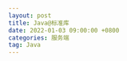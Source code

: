 ```yaml
---
layout: post
title: Java@标准库
date: 2022-01-03 09:00:00 +0800
categories: 服务端
tag: Java
---
```



### 
